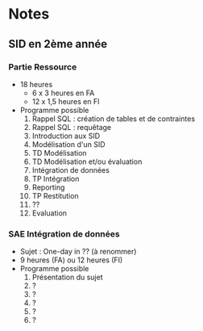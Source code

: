 # Notes

## SID en 2ème année

### Partie Ressource

- 18 heures
    - 6 x 3 heures en FA
    - 12 x 1,5 heures en FI
- Programme possible
    1. Rappel SQL : création de tables et de contraintes
    2. Rappel SQL : requêtage
    3. Introduction aux SID
    4. Modélisation d'un SID
    5. TD Modélisation
    6. TD Modélisation et/ou évaluation
    7. Intégration de données
    8. TP Intégration
    9. Reporting
    10. TP Restitution
    11. ??
    12. Evaluation

### SAE Intégration de données
    
- Sujet : One-day in ?? (à renommer)
- 9 heures (FA) ou 12 heures (FI)
- Programme possible
    1. Présentation du sujet
    2. ?
    3. ?
    4. ?
    5. ?
    6. ?
    